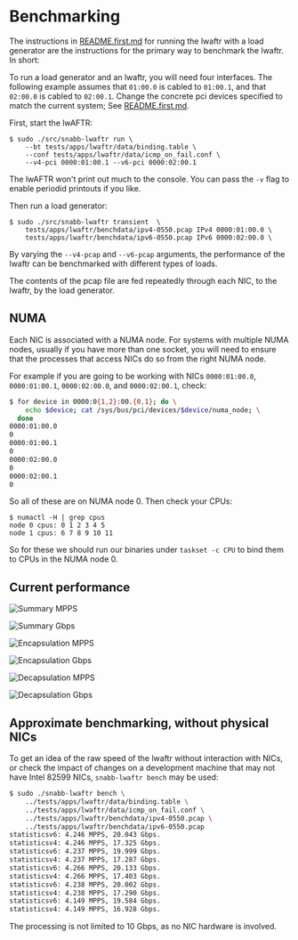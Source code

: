 # Benchmarking

The instructions in [README.first.md](README.first.md) for running the lwaftr with a load 
generator are the instructions for the primary way to benchmark the lwaftr. 
In short:

To run a load generator and an lwaftr, you will need four interfaces. The 
following example assumes that `01:00.0` is cabled to `01:00.1`, and that 
`02:00.0` is cabled to `02:00.1`. Change the concrete pci devices specified to 
match the current system; See [README.first.md](README.first.md).

First, start the lwAFTR:

```
$ sudo ./src/snabb-lwaftr run \
    --bt tests/apps/lwaftr/data/binding.table \
    --conf tests/apps/lwaftr/data/icmp_on_fail.conf \
    --v4-pci 0000:01:00.1 --v6-pci 0000:02:00.1
```

The lwAFTR won't print out much to the console.  You can pass the `-v`
flag to enable periodid printouts if you like.

Then run a load generator:

```
$ sudo ./src/snabb-lwaftr transient  \
    tests/apps/lwaftr/benchdata/ipv4-0550.pcap IPv4 0000:01:00.0 \
    tests/apps/lwaftr/benchdata/ipv6-0550.pcap IPv6 0000:02:00.0 \
```

By varying the `--v4-pcap` and `--v6-pcap` arguments, the performance of the 
lwaftr can be benchmarked with different types of loads.

The contents of the pcap file are fed repeatedly through each NIC, to the 
lwaftr, by the load generator.

## NUMA

Each NIC is associated with a NUMA node.  For systems with multiple NUMA
nodes, usually if you have more than one socket, you will need to ensure
that the processes that access NICs do so from the right NUMA node.

For example if you are going to be working with NICs `0000:01:00.0`,
`0000:01:00.1`, `0000:02:00.0`, and `0000:02:00.1`, check:

```bash
$ for device in 0000:0{1,2}:00.{0,1}; do \
    echo $device; cat /sys/bus/pci/devices/$device/numa_node; \
  done
0000:01:00.0
0
0000:01:00.1
0
0000:02:00.0
0
0000:02:00.1
0
```

So all of these are on NUMA node 0.  Then check your CPUs:

```
$ numactl -H | grep cpus
node 0 cpus: 0 1 2 3 4 5
node 1 cpus: 6 7 8 9 10 11
```

So for these we should run our binaries under `taskset -c CPU` to bind
them to CPUs in the NUMA node 0.

## Current performance

![Summary MPPS](benchmarks-v1.0/lwaftr-mpps.png)

![Summary Gbps](benchmarks-v1.0/lwaftr-gbps.png)

![Encapsulation MPPS](benchmarks-v1.0/lwaftr-encapsulation-mpps.png)

![Encapsulation Gbps](benchmarks-v1.0/lwaftr-encapsulation-gbps.png)

![Decapsulation MPPS](benchmarks-v1.0/lwaftr-decapsulation-mpps.png)

![Decapsulation Gbps](benchmarks-v1.0/lwaftr-decapsulation-gbps.png)

## Approximate benchmarking, without physical NICs

To get an idea of the raw speed of the lwaftr without interaction with NICs, 
or check the impact of changes on a development machine that may not have 
Intel 82599 NICs, `snabb-lwaftr bench` may be used:

```bash
$ sudo ./snabb-lwaftr bench \
    ../tests/apps/lwaftr/data/binding.table \
    ../tests/apps/lwaftr/data/icmp_on_fail.conf \
    ../tests/apps/lwaftr/benchdata/ipv4-0550.pcap \
    ../tests/apps/lwaftr/benchdata/ipv6-0550.pcap
statisticsv6: 4.246 MPPS, 20.043 Gbps.
statisticsv4: 4.246 MPPS, 17.325 Gbps.
statisticsv6: 4.237 MPPS, 19.999 Gbps.
statisticsv4: 4.237 MPPS, 17.287 Gbps.
statisticsv6: 4.266 MPPS, 20.133 Gbps.
statisticsv4: 4.266 MPPS, 17.403 Gbps.
statisticsv6: 4.238 MPPS, 20.002 Gbps.
statisticsv4: 4.238 MPPS, 17.290 Gbps.
statisticsv6: 4.149 MPPS, 19.584 Gbps.
statisticsv4: 4.149 MPPS, 16.928 Gbps.
```

The processing is not limited to 10 Gbps, as no NIC hardware is involved.
